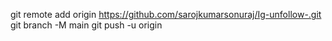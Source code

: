 git remote add origin https://github.com/sarojkumarsonuraj/Ig-unfollow-.git
git branch -M main
git push -u origin 

